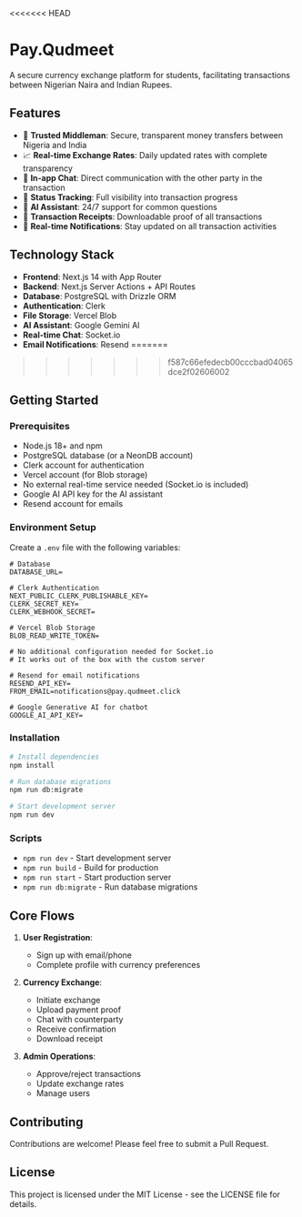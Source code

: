 <<<<<<< HEAD
# Pay.Qudmeet

A secure currency exchange platform for students, facilitating transactions between Nigerian Naira and Indian Rupees.

## Features

- 🔐 **Trusted Middleman**: Secure, transparent money transfers between Nigeria and India
- 📈 **Real-time Exchange Rates**: Daily updated rates with complete transparency
- 💬 **In-app Chat**: Direct communication with the other party in the transaction
- 📱 **Status Tracking**: Full visibility into transaction progress
- 🧠 **AI Assistant**: 24/7 support for common questions
- 📄 **Transaction Receipts**: Downloadable proof of all transactions
- 🔔 **Real-time Notifications**: Stay updated on all transaction activities

## Technology Stack

- **Frontend**: Next.js 14 with App Router
- **Backend**: Next.js Server Actions + API Routes
- **Database**: PostgreSQL with Drizzle ORM
- **Authentication**: Clerk
- **File Storage**: Vercel Blob
- **AI Assistant**: Google Gemini AI
- **Real-time Chat**: Socket.io
- **Email Notifications**: Resend
=======

>>>>>>> f587c66efedecb00cccbad04065dce2f02606002

## Getting Started

### Prerequisites

- Node.js 18+ and npm
- PostgreSQL database (or a NeonDB account)
- Clerk account for authentication
- Vercel account (for Blob storage)
- No external real-time service needed (Socket.io is included)
- Google AI API key for the AI assistant
- Resend account for emails

### Environment Setup

Create a `.env` file with the following variables:

```
# Database
DATABASE_URL=

# Clerk Authentication
NEXT_PUBLIC_CLERK_PUBLISHABLE_KEY=
CLERK_SECRET_KEY=
CLERK_WEBHOOK_SECRET=

# Vercel Blob Storage
BLOB_READ_WRITE_TOKEN=

# No additional configuration needed for Socket.io
# It works out of the box with the custom server

# Resend for email notifications
RESEND_API_KEY=
FROM_EMAIL=notifications@pay.qudmeet.click

# Google Generative AI for chatbot
GOOGLE_AI_API_KEY=
```

### Installation

```bash
# Install dependencies
npm install

# Run database migrations
npm run db:migrate

# Start development server
npm run dev
```

### Scripts

- `npm run dev` - Start development server
- `npm run build` - Build for production
- `npm run start` - Start production server
- `npm run db:migrate` - Run database migrations

## Core Flows

1. **User Registration**:
   - Sign up with email/phone
   - Complete profile with currency preferences

2. **Currency Exchange**:
   - Initiate exchange
   - Upload payment proof
   - Chat with counterparty
   - Receive confirmation
   - Download receipt

3. **Admin Operations**:
   - Approve/reject transactions
   - Update exchange rates
   - Manage users

## Contributing

Contributions are welcome! Please feel free to submit a Pull Request.

## License

This project is licensed under the MIT License - see the LICENSE file for details.
